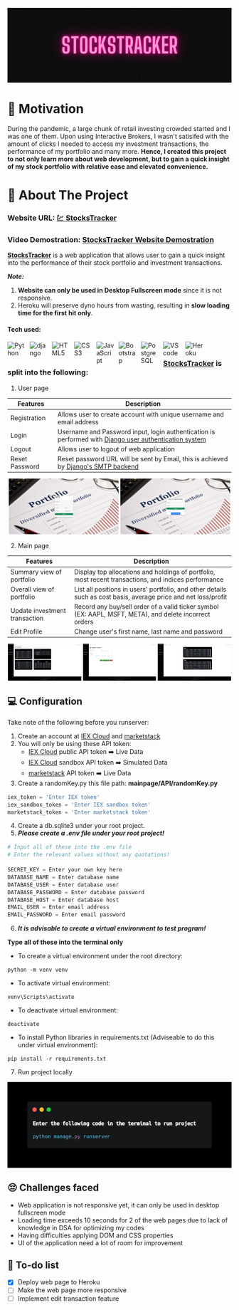 <p align="center">
    <img src="/assets/stockstracker.png"/>
</p>

# 💪 Motivation #
During the pandemic, a large chunk of retail investing crowded started and I was one of them. Upon using Interactive Brokers, I wasn't satisifed with the amount of clicks I needed to access my investment transactions, the performance of my portfolio and many more. __Hence, I created this project to not only learn more about web development, but to gain a quick insight of my stock portfolio with relative ease and elevated convenience.__

# 📝 About The Project #
### Website URL: **<a href="https://stockstracker-app.herokuapp.com/user/login/" target="_blank">💹 StocksTracker</a>** ###
### Video Demostration: **<a href="https://youtu.be/T_cgG668pf4" target="_blank">StocksTracker Website Demostration</a>** ###
**[StocksTracker](https://stockstracker-app.herokuapp.com/user/login/ "StocksTracker url")** is a web application that allows user to gain a quick insight into the performance of their stock portfolio and investment transactions.

***Note:*** 
1. __Website can only be used in Desktop Fullscreen mode__ since it is not responsive.
2. Heroku will preserve dyno hours from wasting, resulting in __slow loading time for the first hit only__.

#### Tech used: ####

<img align="left" alt="Python" width="40px" src="https://cdn.jsdelivr.net/npm/devicon-2.2@2.2.0/icons/python/python-original.svg" style="padding-right:10px;"/>
<img align="left" alt="django" width="40px" src="https://cdn.jsdelivr.net/npm/devicon-2.2@2.2.0/icons/django/django-original.svg" style="padding-right:10px;"/>
<img align="left" alt="HTML5" width="40px" src="https://cdn.jsdelivr.net/npm/devicon-2.2@2.2.0/icons/html5/html5-original.svg" style="padding-right:10px;"/>
<img align="left" alt="CSS3" width="40px" src="https://cdn.jsdelivr.net/npm/devicon-2.2@2.2.0/icons/css3/css3-original.svg" style="padding-right:10px;" />
<img align="left" alt="JavaScript" width="40px" src="https://cdn.jsdelivr.net/npm/devicon-2.2@2.2.0/icons/javascript/javascript-original.svg" style="padding-right:10px;" />
<img align="left" alt="Bootstrap" width="40px" src="https://cdn.jsdelivr.net/gh/devicons/devicon/icons/bootstrap/bootstrap-original.svg" style="padding-right:10px;" />
<img align="left" alt="PostgreSQL" width="40px" src="https://cdn.jsdelivr.net/npm/devicon-2.2@2.2.0/icons/postgresql/postgresql-original.svg" style="padding-right:10px;"/>
<img align="left" alt="VScode" width="40px" src="https://cdn.jsdelivr.net/npm/devicon-2.2@2.2.0/icons/visualstudio/visualstudio-plain.svg" style="padding-right:10px;"/> 
<img align="left" alt="Heroku" width="40px" src="https://cdn.jsdelivr.net/gh/devicons/devicon/icons/heroku/heroku-plain-wordmark.svg"/>&nbsp;&nbsp;


### [StocksTracker](https://stockstracker-app.herokuapp.com/user/login/ "StocksTracker url") is split into the following: ###

1. User page

  | Features | Description |
  | --- | --- |
  | Registration | Allows user to create account with unique username and email address |
  | Login | Username and Password input, login authentication is performed with [Django user authentication system](https://docs.djangoproject.com/en/4.1/topics/auth/default/ "Django user authentication system") |
  | Logout | Allows user to logout of web application |
  | Reset Password | Reset password URL will be sent by Email, this is achieved by [Django's SMTP backend](https://docs.djangoproject.com/en/4.1/topics/email/ "Django's SMTP backend") |

<p align="middle">
  <img src="/assets/registration.png" width="49%"/>
  <img src="/assets/login.png" width="49%"/> 
</p>

2. Main page

  | Features | Description |
  | --- | --- |
  | Summary view of portfolio | Display top allocations and holdings of portfolio, most recent transactions, and indices performance |
  | Overall view of portfolio | List all positions in users' portfolio, and other details such as cost basis, average price and net loss/profit |
  | Update investment transaction | Record any buy/sell order of a valid ticker symbol (EX: AAPL, MSFT, META), and delete incorrect orders |
  | Edit Profile | Change user's first name, last name and password |

<p align="middle">
  <img src="/assets/homepage.png" width="32.667%"/>
  <img src="/assets/updateportfolio.png" width="32.667%"/> 
  <img src="/assets/transactionlistview.png" width="32.667%"/> 
</p>

## 💻 Configuration ##
Take note of the following before you runserver:
1. Create an account at [IEX Cloud](https://iexcloud.io/ "IEX Cloud") and [marketstack](https://marketstack.com/ "marketstack")
2. You will only be using these API token:
    - [IEX Cloud](https://iexcloud.io/ "IEX Cloud") public API token ➡️ Live Data
    - [IEX Cloud](https://iexcloud.io/ "IEX Cloud") sandbox API token ➡️ Simulated Data
    - [marketstack](https://marketstack.com/ "marketstack") API token ➡️ Live Data
3. Create a randomKey.py this file path: __mainpage/API/randomKey.py__
```python
iex_token = 'Enter IEX token'
iex_sandbox_token = 'Enter IEX sandbox token'
marketstack_token = 'Enter marketstack token'
```
4. Create a db.sqlite3 under your root project.
5. ***Please create a .env file under your root project!***

```python
# Input all of these into the .env file
# Enter the relevant values without any quotations!

SECRET_KEY = Enter your own key here
DATABASE_NAME = Enter database name
DATABASE_USER = Enter database user
DATABASE_PASSWORD = Enter database password
DATABASE_HOST = Enter database host
EMAIL_USER = Enter email address
EMAIL_PASSWORD = Enter email password
```

6. ***It is advisable to create a virtual environment to test program!***

  **Type all of these into the terminal only**

- To create a virtual environment under the root directory:
```
python -m venv venv
```

- To activate virtual environment:
```
venv\Scripts\activate
```

- To deactivate virtual environment:
```
deactivate
```

- To install Python libraries in requirements.txt (Adviseable to do this under virtual environment):
```
pip install -r requirements.txt
```

7. Run project locally

![Virtual Environment codes](https://github.com/nicholas5538/StockPortfolio-repo/blob/main/assets/runlocal.png?raw=true)

## 😔 Challenges faced ##
- Web application is not responsive yet, it can only be used in desktop fullscreen mode
- Loading time exceeds 10 seconds for 2 of the web pages due to lack of knowledge in DSA for optimizing my codes
- Having difficulties applying DOM and CSS properties
- UI of the application need a lot of room for improvement

## 📔 To-do list ##
- [x] Deploy web page to Heroku
- [ ] Make the web page more responsive
- [ ] Implement edit transaction feature
